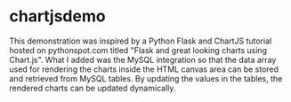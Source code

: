 # chartjsdemo
This demonstration was  inspired by a Python Flask and ChartJS tutorial hosted on pythonspot.com titled "Flask and great looking charts using Chart.js". What I added was the MySQL integration so that the data array used for rendering the charts inside the HTML canvas area can be stored and retrieved from MySQL tables. By updating the values in the tables, the rendered charts can be updated dynamically.
